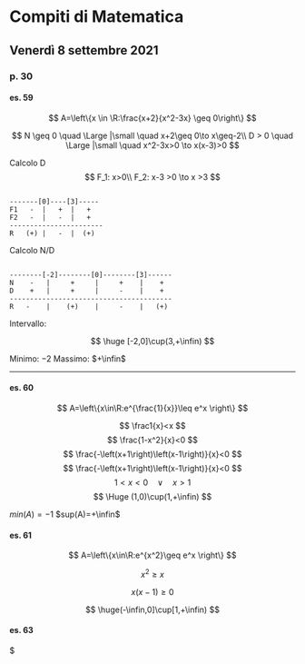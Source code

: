 # Compiti di Matematica 
## Venerdì 8 settembre 2021

### p. 30
#### es. 59
$$
A=\left\{x \in \R:\frac{x+2}{x^2-3x} \geq 0\right\}
$$


$$
N \geq 0 \quad \Large |\small \quad x+2\geq 0\to x\geq-2\\
D > 0 \quad \Large |\small \quad  x^2-3x>0 \to x(x-3)>0 
$$

Calcolo D
$$
F_1: x>0\\
F_2: x-3 >0 \to x >3
$$
```

-------[0]----[3]-----
F1   -  |   +  |   +
F2   -  |   -  |   +
-----------------------
R   (+) |   -  |  (+)
```


Calcolo N/D

```

--------[-2]--------[0]--------[3]------
N    -   |     +     |     +    |    +
D    +   |     +     |     -    |    +
----------------------------------------
R   -    |    (+)    |     -    |   (+) 
```


Intervallo:

$$
\huge [-2,0]\cup(3,+\infin)
$$

Minimo: $-2$
Massimo: $+\infin$

---

#### es. 60

$$
A=\left\{x\in\R:e^{\frac{1}{x}}\leq e^x \right\}
$$

$$
\frac1{x}<x
$$
$$
 \frac{1-x^2}{x}<0
$$
$$
\frac{-\left(x+1\right)\left(x-1\right)}{x}<0
$$
$$
\frac{-\left(x+1\right)\left(x-1\right)}{x}<0
$$
$$
1<x<0\quad \lor \quad x>1
$$
$$
\Huge (1,0)\cup(1,+\infin)
$$

$min(A)=-1$
$sup(A)=+\infin$

#### es. 61

$$
A=\left\{x\in\R:e^{x^2}\geq e^x \right\}
$$


$$
x^2\geq x
$$

$$
x(x-1) \geq 0
$$

$$
\huge(-\infin,0]\cup[1,+\infin)
$$

#### es. 63

$
<!--stackedit_data:
eyJoaXN0b3J5IjpbOTg5MDA2MzgyLC0xMjMzMjc3NjMzLC05Nz
AxNzA2MjcsMTExMjAxNjU0XX0=
-->